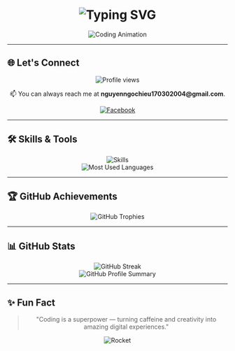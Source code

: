 <h1 align="center">
  <img src="https://readme-typing-svg.demolab.com?font=Fira+Code&weight=700&size=28&duration=2500&pause=1000&color=FF5733&center=true&vCenter=true&width=600&lines=Hi+there+%F0%9F%91%8B,+I'm+Ngoc+Hieu+Nguyen!;Software+Developer+%7C+Tech+Explorer;Building+amazing+digital+experiences;Turning+ideas+into+reality+with+code" alt="Typing SVG" />
</h1>

<p align="center">
  <img  src="https://media2.giphy.com/media/v1.Y2lkPTc5MGI3NjExeDFhNmUybzR2OTRlcmRvMHhwMXh4eTNmM3Eycmxkemo4bXluMWEzaiZlcD12MV9pbnRlcm5hbF9naWZfYnlfaWQmY3Q9Zw/78XCFBGOlS6keY1Bil/giphy.webp" alt="Coding Animation" />
</p>

---

## 🌐 Let's Connect
<div align="center">
  <img src="https://komarev.com/ghpvc/?username=HenryNguyen1703&label=Profile%20views&color=0e75b6&style=flat" alt="Profile views" />
  <p>📫 You can always reach me at <strong>nguyenngochieu170302004@gmail.com</strong>.</p>
  <p>
    <a href="https://www.facebook.com/profile.php?id=100092360239725" target="_blank">
      <img src="https://img.icons8.com/fluency/48/000000/facebook-new.png" alt="Facebook" />
    </a>
<!--     <a href="https://leetcode.com/ltnhan_04" target="_blank">
      <img src="https://img.icons8.com/external-tal-revivo-color-tal-revivo/48/000000/external-level-up-your-coding-skills-and-quickly-land-a-job-logo-color-tal-revivo.png" alt="LeetCode" />
    </a> -->
  </p>
</div>

---

## 🛠️ Skills & Tools
<div align="center">
  <img src="https://skillicons.dev/icons?i=idea,java,maven,spring,mysql,linux,bash,postman,github,notion" alt="Skills" />
  <br/>
  <img src="https://github-readme-stats.vercel.app/api/top-langs/?username=HenryNguyen1703&layout=compact&theme=radical" alt="Most Used Languages" />
</div>

---

## 🏆 GitHub Achievements
<div align="center">
  <img src="https://github-profile-trophy.vercel.app/?username=HenryNguyen1703&theme=gruvbox&no-frame=true&margin-w=15" alt="GitHub Trophies" />
</div>

---

## 📊 GitHub Stats
<div align="center">
  <img src="https://github-readme-streak-stats.herokuapp.com/?user=HenryNguyen1703&theme=radical" alt="GitHub Streak" />
  <br/>
  <img src="https://github-profile-summary-cards.vercel.app/api/cards/profile-details?username=HenryNguyen1703&theme=radical" alt="GitHub Profile Summary" />
</div>

---

## ✨ Fun Fact
<div align="center">
  <blockquote>
    "Coding is a superpower — turning caffeine and creativity into amazing digital experiences."
  </blockquote>
  <p>
    <img src="https://media4.giphy.com/media/v1.Y2lkPTc5MGI3NjExM3Z3cjBjb3NuOThnZmE2dGVkYm90a2Ywbzl4MTIyY2xxZDJpc2drbSZlcD12MV9pbnRlcm5hbF9naWZfYnlfaWQmY3Q9Zw/f3iwJFOVOwuy7K6FFw/giphy.webp" alt="Rocket" />
  </p>
</div>
